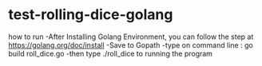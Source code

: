 # test-rolling-dice-golang

how to run
-After Installing Golang Environment, you can follow the step at https://golang.org/doc/install
-Save to Gopath 
-type on command line : go build roll_dice.go
-then type ./roll_dice to running the program
